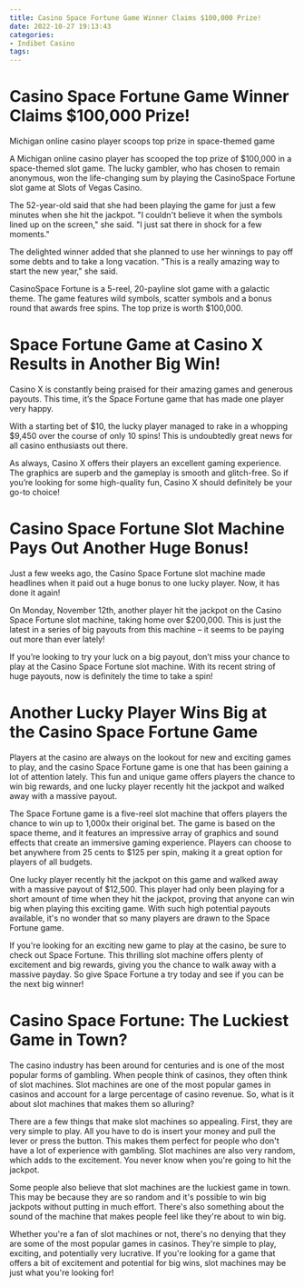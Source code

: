 ```yaml
---
title: Casino Space Fortune Game Winner Claims $100,000 Prize!
date: 2022-10-27 19:13:43
categories:
- Indibet Casino
tags:
---
```



#  Casino Space Fortune Game Winner Claims $100,000 Prize!

Michigan online casino player scoops top prize in space-themed game

A Michigan online casino player has scooped the top prize of $100,000 in a space-themed slot game. The lucky gambler, who has chosen to remain anonymous, won the life-changing sum by playing the CasinoSpace Fortune slot game at Slots of Vegas Casino.

The 52-year-old said that she had been playing the game for just a few minutes when she hit the jackpot. "I couldn't believe it when the symbols lined up on the screen," she said. "I just sat there in shock for a few moments."

The delighted winner added that she planned to use her winnings to pay off some debts and to take a long vacation. "This is a really amazing way to start the new year," she said.

CasinoSpace Fortune is a 5-reel, 20-payline slot game with a galactic theme. The game features wild symbols, scatter symbols and a bonus round that awards free spins. The top prize is worth $100,000.

#  Space Fortune Game at Casino X Results in Another Big Win!

Casino X is constantly being praised for their amazing games and generous payouts. This time, it’s the Space Fortune game that has made one player very happy.

With a starting bet of $10, the lucky player managed to rake in a whopping $9,450 over the course of only 10 spins! This is undoubtedly great news for all casino enthusiasts out there.

As always, Casino X offers their players an excellent gaming experience. The graphics are superb and the gameplay is smooth and glitch-free. So if you’re looking for some high-quality fun, Casino X should definitely be your go-to choice!

#  Casino Space Fortune Slot Machine Pays Out Another Huge Bonus!

Just a few weeks ago, the Casino Space Fortune slot machine made headlines when it paid out a huge bonus to one lucky player. Now, it has done it again!

On Monday, November 12th, another player hit the jackpot on the Casino Space Fortune slot machine, taking home over $200,000. This is just the latest in a series of big payouts from this machine – it seems to be paying out more than ever lately!

If you’re looking to try your luck on a big payout, don’t miss your chance to play at the Casino Space Fortune slot machine. With its recent string of huge payouts, now is definitely the time to take a spin!

#  Another Lucky Player Wins Big at the Casino Space Fortune Game

Players at the casino are always on the lookout for new and exciting games to play, and the casino Space Fortune game is one that has been gaining a lot of attention lately. This fun and unique game offers players the chance to win big rewards, and one lucky player recently hit the jackpot and walked away with a massive payout.

The Space Fortune game is a five-reel slot machine that offers players the chance to win up to 1,000x their original bet. The game is based on the space theme, and it features an impressive array of graphics and sound effects that create an immersive gaming experience. Players can choose to bet anywhere from 25 cents to $125 per spin, making it a great option for players of all budgets.

One lucky player recently hit the jackpot on this game and walked away with a massive payout of $12,500. This player had only been playing for a short amount of time when they hit the jackpot, proving that anyone can win big when playing this exciting game. With such high potential payouts available, it's no wonder that so many players are drawn to the Space Fortune game.

If you're looking for an exciting new game to play at the casino, be sure to check out Space Fortune. This thrilling slot machine offers plenty of excitement and big rewards, giving you the chance to walk away with a massive payday. So give Space Fortune a try today and see if you can be the next big winner!

#  Casino Space Fortune: The Luckiest Game in Town?

The casino industry has been around for centuries and is one of the most popular forms of gambling. When people think of casinos, they often think of slot machines. Slot machines are one of the most popular games in casinos and account for a large percentage of casino revenue. So, what is it about slot machines that makes them so alluring?

There are a few things that make slot machines so appealing. First, they are very simple to play. All you have to do is insert your money and pull the lever or press the button. This makes them perfect for people who don't have a lot of experience with gambling. Slot machines are also very random, which adds to the excitement. You never know when you're going to hit the jackpot.

Some people also believe that slot machines are the luckiest game in town. This may be because they are so random and it's possible to win big jackpots without putting in much effort. There's also something about the sound of the machine that makes people feel like they're about to win big.

Whether you're a fan of slot machines or not, there's no denying that they are some of the most popular games in casinos. They're simple to play, exciting, and potentially very lucrative. If you're looking for a game that offers a bit of excitement and potential for big wins, slot machines may be just what you're looking for!